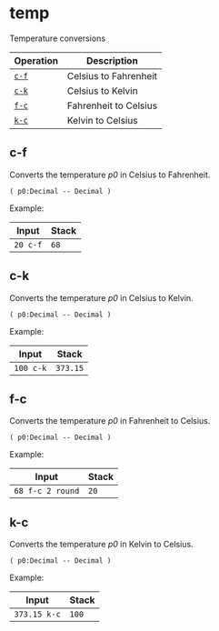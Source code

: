 <!-- Document generated by "gen-doc"; DO NOT EDIT -->
# temp

Temperature conversions

| Operation | Description
|--------|---------------
| [`c-f`](#c-f) | Celsius to Fahrenheit
| [`c-k`](#c-k) | Celsius to Kelvin
| [`f-c`](#f-c) | Fahrenheit to Celsius
| [`k-c`](#k-c) | Kelvin to Celsius


## c-f

Converts the temperature *p0* in Celsius to Fahrenheit.

```
( p0:Decimal -- Decimal )
```

Example:

<!-- test: c-f -->

| Input    | Stack
|----------|---------------
| `20 c-f` | `68`

## c-k

Converts the temperature *p0* in Celsius to Kelvin.

```
( p0:Decimal -- Decimal )
```

Example:

<!-- test: c-k -->

| Input     | Stack
|-----------|---------------
| `100 c-k` | `373.15`

## f-c

Converts the temperature *p0* in Fahrenheit to Celsius.

```
( p0:Decimal -- Decimal )
```

Example:

<!-- test: f-c -->

| Input            | Stack
|------------------|---------------
| `68 f-c 2 round` | `20`

## k-c

Converts the temperature *p0* in Kelvin to Celsius.

```
( p0:Decimal -- Decimal )
```

Example:

<!-- test: k-c -->

| Input        | Stack
|--------------|---------------
| `373.15 k-c` | `100`
